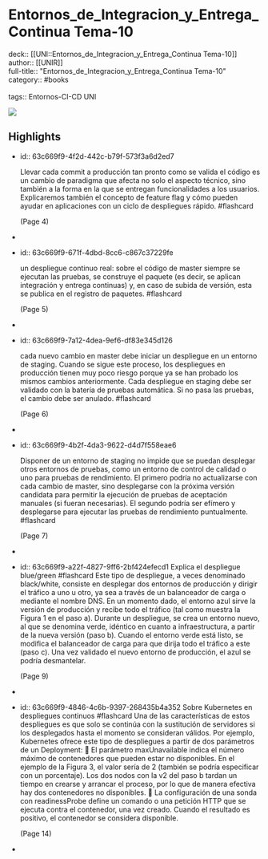 # Entornos_de_Integracion_y_Entrega_Continua Tema-10

deck:: [[UNI::Entornos_de_Integracion_y_Entrega_Continua Tema-10]]\
author:: [[UNIR]]\
full-title:: "Entornos_de_Integracion_y_Entrega_Continua Tema-10"\
category:: #books\
\
tags:: Entornos-CI-CD UNI  

![](https://readwise-assets.s3.amazonaws.com/media/uploaded_book_covers/profile_22942/2f569712-df1a-413e-bcba-54aa4aa1618c.jpg)
## Highlights
- id:: 63c669f9-4f2d-442c-b79f-573f3a6d2ed7
  
  Llevar cada commit a producción tan pronto como se valida el código es un cambio de paradigma que afecta no solo el aspecto técnico, sino también a la forma en la que se entregan funcionalidades a los usuarios. Explicaremos también el concepto de feature flag y cómo pueden ayudar en aplicaciones con un ciclo de despliegues rápido. #flashcard 
  
  
     (Page 4)
-
- id:: 63c669f9-671f-4dbd-8cc6-c867c37229fe
  
  un despliegue continuo real: sobre el código de master siempre se ejecutan las pruebas, se construye el paquete (es decir, se aplican integración y entrega continuas) y, en caso de subida de versión, esta se publica en el registro de paquetes. #flashcard 
  
  
     (Page 5)
-
- id:: 63c669f9-7a12-4dea-9ef6-df83e345d126
  
  cada nuevo cambio en master debe iniciar un despliegue en un entorno de staging. Cuando se sigue este proceso, los despliegues en producción tienen muy poco riesgo porque ya se han probado los mismos cambios anteriormente. Cada despliegue en staging debe ser validado con la batería de pruebas automática. Si no pasa las pruebas, el cambio debe ser anulado. #flashcard 
  
  
     (Page 6)
-
- id:: 63c669f9-4b2f-4da3-9622-d4d7f558eae6
  
  Disponer de un entorno de staging no impide que se puedan desplegar otros entornos de pruebas, como un entorno de control de calidad o uno para pruebas de rendimiento. El primero podría no actualizarse con cada cambio de master, sino desplegarse con la próxima versión candidata para permitir la ejecución de pruebas de aceptación manuales (si fueran necesarias). El segundo podría ser efímero y desplegarse para ejecutar las pruebas de rendimiento puntualmente. #flashcard 
  
  
     (Page 7)
-
- id:: 63c669f9-a22f-4827-9ff6-2bf424efecd1
   Explica el despliegue blue/green #flashcard 
    Este tipo de despliegue, a veces denominado black/white, consiste en desplegar dos entornos de producción y dirigir el tráfico a uno u otro, ya sea a través de un balanceador de carga o mediante el nombre DNS. En un momento dado, el entorno azul sirve la versión de producción y recibe todo el tráfico (tal como muestra la Figura 1 en el paso a). Durante un despliegue, se crea un entorno nuevo, al que se denomina verde, idéntico en cuanto a infraestructura, a partir de la nueva versión (paso b). Cuando el entorno verde está listo, se modifica el balanceador de carga para que dirija todo el tráfico a este (paso c). Una vez validado el nuevo entorno de producción, el azul se podría desmantelar.
  
     (Page 9)
-
- id:: 63c669f9-4846-4c6b-9397-268435b4a352
   Sobre Kubernetes en despliegues continuos #flashcard 
    Una de las características de estos despliegues es que solo se continúa con la sustitución de servidores si los desplegados hasta el momento se consideran válidos. Por ejemplo, Kubernetes ofrece este tipo de despliegues a partir de dos parámetros de un Deployment:  El parámetro maxUnavailable indica el número máximo de contenedores que pueden estar no disponibles. En el ejemplo de la Figura 3, el valor sería de 2 (también se podría especificar con un porcentaje). Los dos nodos con la v2 del paso b tardan un tiempo en crearse y arrancar el proceso, por lo que de manera efectiva hay dos contenedores no disponibles.  La configuración de una sonda con readinessProbe define un comando o una petición HTTP que se ejecuta contra el contenedor, una vez creado. Cuando el resultado es positivo, el contenedor se considera disponible.
  
     (Page 14)
-